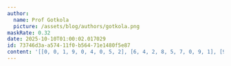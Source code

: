 ```yaml
---
author:
  name: Prof Gotkola
  picture: /assets/blog/authors/gotkola.png
maskRate: 0.32
date: 2025-10-10T01:00:02.017029
id: 73746d3a-a574-11f0-b564-71e1480f5e87
content: '[[0, 0, 1, 9, 0, 4, 0, 5, 2], [6, 4, 2, 8, 5, 7, 0, 9, 1], [9, 5, 0, 2, 0, 3, 6, 0, 4], [0, 8, 0, 1, 0, 5, 9, 4, 6], [5, 6, 9, 7, 4, 8, 1, 2, 3], [2, 1, 4, 6, 3, 0, 0, 0, 7], [0, 7, 0, 0, 9, 2, 4, 0, 0], [4, 0, 3, 0, 8, 1, 7, 0, 9], [1, 0, 0, 4, 0, 6, 2, 3, 8]]'
---
```

